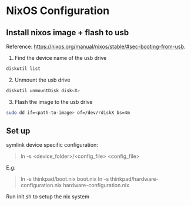 # NixOS Configuration

## Install nixos image + flash to usb

Reference: https://nixos.org/manual/nixos/stable/#sec-booting-from-usb.

1. Find the device name of the usb drive
```bash
diskutil list
```

2. Unmount the usb drive
```bash
diskutil unmountDisk disk<X>
```

3. Flash the image to the usb drive
```bash
sudo dd if=<path-to-image> of=/dev/rdiskX bs=4m
```

## Set up

symlink device specific configuration:
> ln -s <device_folder>/<config_file> <config_file>

E.g.

> ln -s thinkpad/boot.nix boot.nix
> ln -s thinkpad/hardware-configuration.nix hardware-configuration.nix

Run init.sh to setup the nix system
